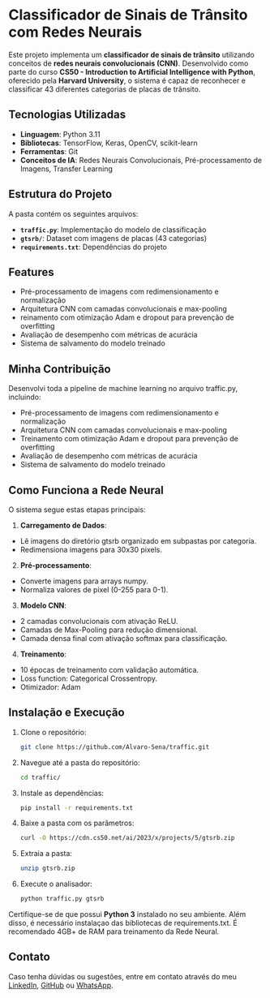 # Classificador de Sinais de Trânsito com Redes Neurais

Este projeto implementa um **classificador de sinais de trânsito** utilizando conceitos de **redes neurais convolucionais (CNN)**. Desenvolvido como parte do curso **CS50 - Introduction to Artificial Intelligence with Python**, oferecido pela **Harvard University**, o sistema é capaz de reconhecer e classificar 43 diferentes categorias de placas de trânsito.

## Tecnologias Utilizadas 

- **Linguagem**: Python 3.11  
- **Bibliotecas**: TensorFlow, Keras, OpenCV, scikit-learn
- **Ferramentas**: Git
- **Conceitos de IA**: Redes Neurais Convolucionais, Pré-processamento de Imagens, Transfer Learning

## Estrutura do Projeto

A pasta contém os seguintes arquivos:

- **`traffic.py`**: Implementação do modelo de classificação
- **`gtsrb/`**: Dataset com imagens de placas (43 categorias)
- **`requirements.txt`**: Dependências do projeto

## Features  
- Pré-processamento de imagens com redimensionamento e normalização
- Arquitetura CNN com camadas convolucionais e max-pooling
- reinamento com otimização Adam e dropout para prevenção de overfitting
- Avaliação de desempenho com métricas de acurácia
- Sistema de salvamento do modelo treinado

## Minha Contribuição

Desenvolvi toda a pipeline de machine learning no arquivo traffic.py, incluindo:
- Pré-processamento de imagens com redimensionamento e normalização
- Arquitetura CNN com camadas convolucionais e max-pooling
- Treinamento com otimização Adam e dropout para prevenção de overfitting
- Avaliação de desempenho com métricas de acurácia
- Sistema de salvamento do modelo treinado

## Como Funciona a Rede Neural

O sistema segue estas etapas principais:

1. **Carregamento de Dados**:
- Lê imagens do diretório gtsrb organizado em subpastas por categoria.
- Redimensiona imagens para 30x30 pixels.
2. **Pré-processamento**: 
- Converte imagens para arrays numpy.
- Normaliza valores de pixel (0-255 para 0-1).
3. **Modelo CNN**: 
- 2 camadas convolucionais com ativação ReLU.
- Camadas de Max-Pooling para redução dimensional.
- Camada densa final com ativação softmax para classificação.
4. **Treinamento**: 
- 10 épocas de treinamento com validação automática.
- Loss function: Categorical Crossentropy.
- Otimizador: Adam


## Instalação e Execução

1. Clone o repositório:  
   ```bash  
   git clone https://github.com/Alvaro-Sena/traffic.git  
   ```
2. Navegue até a pasta do repositório:
   ```bash  
   cd traffic/
   ``` 
3. Instale as dependências:  
   ```bash  
   pip install -r requirements.txt  
   ```
4. Baixe a pasta com os parâmetros:
   ```bash  
   curl -O https://cdn.cs50.net/ai/2023/x/projects/5/gtsrb.zip
   ```
5. Extraia a pasta:
   ```bash  
   unzip gtsrb.zip
   ```  
6. Execute o analisador:  
   ```bash  
   python traffic.py gtsrb 
   ```  

Certifique-se de que possui **Python 3** instalado no seu ambiente. Além disso, é necessário instalaçao das bibliotecas de requirements.txt.
É recomendado 4GB+ de RAM para treinamento da Rede Neural.

## Contato
Caso tenha dúvidas ou sugestões, entre em contato através do meu [LinkedIn](www.linkedin.com/in/alvaro-sena), [GitHub](https://github.com/Alvaro-Sena) ou [WhatsApp](https://wa.me/447356040385).
